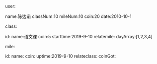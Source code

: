user:

name:陈达诺
classNum:10
mileNum:10
coin:20
date:2010-10-1



class:

id:
name:语文课
coin:5
starttime:2019-9-10
relatemile:
dayArray:[1,2,3,4]

mile:

id:
name:
coin:
uptime:2019-9-10
relateclass:
coinGot: